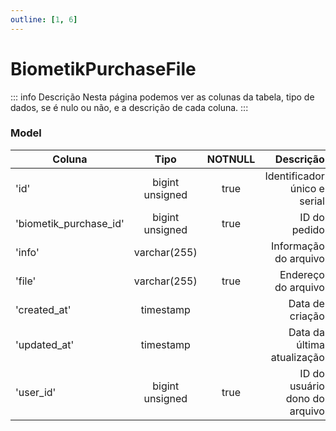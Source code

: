 ```yaml
---
outline: [1, 6]
---
```


# BiometikPurchaseFile

::: info Descrição
Nesta página podemos ver as colunas da tabela, tipo de dados, se é nulo ou não, e a descrição de cada coluna.
:::

### Model

| Coluna                 |      Tipo       | NOTNULL |                     Descrição |
| ---------------------- | :-------------: | :-----: | ----------------------------: |
| 'id'                   | bigint unsigned |  true   |  Identificador único e serial |
| 'biometik_purchase_id' | bigint unsigned |  true   |                  ID do pedido |
| 'info'                 |  varchar(255)   |         |         Informação do arquivo |
| 'file'                 |  varchar(255)   |  true   |           Endereço do arquivo |
| 'created_at'           |    timestamp    |         |               Data de criação |
| 'updated_at'           |    timestamp    |         |     Data da última atualização |
| 'user_id'              | bigint unsigned |  true   | ID do usuário dono do arquivo |
